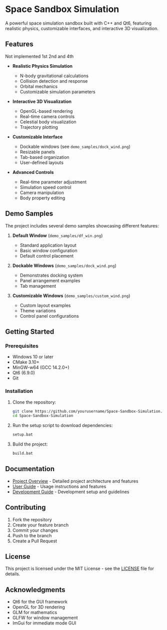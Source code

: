 # Space Sandbox Simulation

A powerful space simulation sandbox built with C++ and Qt6, featuring realistic physics, customizable interfaces, and interactive 3D visualization.

## Features

Not implemented 1st 2nd and 4th
- **Realistic Physics Simulation**
  - N-body gravitational calculations
  - Collision detection and response
  - Orbital mechanics
  - Customizable simulation parameters

- **Interactive 3D Visualization**
  - OpenGL-based rendering
  - Real-time camera controls
  - Celestial body visualization
  - Trajectory plotting

- **Customizable Interface**
  - Dockable windows (see `demo_samples/dock_wind.png`)
  - Resizable panels
  - Tab-based organization
  - User-defined layouts

- **Advanced Controls**
  - Real-time parameter adjustment
  - Simulation speed control
  - Camera manipulation
  - Body property editing

## Demo Samples

The project includes several demo samples showcasing different features:

1. **Default Window** (`demo_samples/df_win.png`)
   - Standard application layout
   - Basic window configuration
   - Default control placement

2. **Dockable Windows** (`demo_samples/dock_wind.png`)
   - Demonstrates docking system
   - Panel arrangement examples
   - Tab management

3. **Customizable Windows** (`demo_samples/custom_wind.png`)
   - Custom layout examples
   - Theme variations
   - Control panel configurations

## Getting Started

### Prerequisites

- Windows 10 or later
- CMake 3.10+
- MinGW-w64 (GCC 14.2.0+)
- Qt6 (6.9.0)
- Git

### Installation

1. Clone the repository:
   ```bash
   git clone https://github.com/yourusername/Space-Sandbox-Simulation.git
   cd Space-Sandbox-Simulation
   ```

2. Run the setup script to download dependencies:
   ```bash
   setup.bat
   ```

3. Build the project:
   ```bash
   build.bat
   ```

## Documentation

- [Project Overview](docs/ProjectOverview.md) - Detailed project architecture and features
- [User Guide](docs/UserGuide.md) - Usage instructions and features
- [Development Guide](docs/DevelopmentGuide.md) - Development setup and guidelines

## Contributing

1. Fork the repository
2. Create your feature branch
3. Commit your changes
4. Push to the branch
5. Create a Pull Request

## License

This project is licensed under the MIT License - see the [LICENSE](LICENSE) file for details.

## Acknowledgments

- Qt6 for the GUI framework
- OpenGL for 3D rendering
- GLM for mathematics
- GLFW for window management
- ImGui for immediate mode GUI 